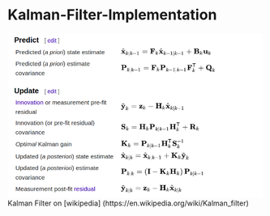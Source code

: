# Kalman-Filter-Implementation
<img src="equations.png" alt="Kalman Filter" title="Kalman Filter">  
<br >  
Kalman Filter on [wikipedia] (https://en.wikipedia.org/wiki/Kalman_filter)  
